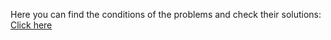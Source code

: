 Here you can find the conditions of the problems and check their solutions: <a href="https://judge.softuni.org/Contests/Practice/Index/2863#0">Click here</a>